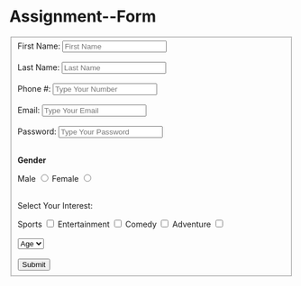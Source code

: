 # Assignment--Form
<!DOCTYPE html>
<html lang="en">
  <head>
    <meta charset="UTF-8" />
    <meta name="viewport" content="width=device-width, initial-scale=1.0" />
    <title>Form</title>
  </head>
  <body>
    <form  action="https:dummy@xyz" method="post">
        <fieldset>
     First Name: <input type="text" placeholder="First Name" />
      <br />
      <br />
      Last Name: <input type="text" placeholder="Last Name" />
      <br />
      <br />
      Phone #: <input type="number" placeholder="Type Your Number" />
      <br />
      <br />
      Email: <input required type="email" placeholder="Type Your Email" />
      <br />
      <br />
      Password: <input required type="password" placeholder="Type Your Password" />
      <br>
      <br>
      <p><b>Gender</b></p>
      <label for="Male">Male</label>
      <input name="radio value" type="radio" id="Female" />
      <label for="Female">Female</label>
      <input name="radio value" type="radio" id="Female" />
      <br />
      <br />
      <p>Select Your Interest:</p>
      <label for="Sports">Sports</label>
      <input type="checkbox" id="Sports" />
      <label for="Entertainment">Entertainment</label>
      <input type="checkbox" id="Entertainment" />
      <label for="Comedy">Comedy</label>
      <input type="checkbox" id="Comedy" />
      <label for="Adventure">Adventure</label>
      <input type="checkbox" id="Adventure" />
      <br />
      <br />
      <select>
     <option disabled selected value="">Age</option>
        <option></option>
        <option>18</option>
        <option>17</option>
        <option>16</option>
        <option>15</option>
        <option>14</option>
        <option>13</option>
        <option>12</option>
        <option>11</option>
      </select>
      <br>
      <br>
      <input type="Submit"/>
    </form>
  </body>
</html>
